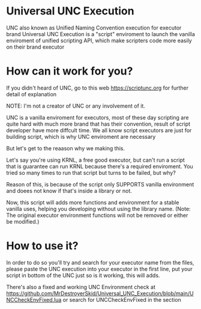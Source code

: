 # Universal UNC Execution
UNC also known as Unified Naming Convention execution for executor brand
Universal UNC Execution is a "script" enviroment to launch the vanilla enviroment of unified scripting API, which make scripters code more easily on their brand executor
# How can it work for you?
If you didn't heard of UNC, go to this web https://scriptunc.org for further detail of explanation

NOTE: I'm not a creator of UNC or any involvement of it.

UNC is a vanilla enviroment for executors, most of these day scripting are quite hard with much more brand that has their convention, result of script developer have more diffcult time. We all know script executors are just for building script, which is why UNC enviroment are necessary

But let's get to the reaason why we making this.

Let's say you're using KRNL, a free good executor, but can't run a script that is guarantee can run KRNL because there's a required enviroment. You tried so many times to run that script but turns to be failed, but why?

Reason of this, is because of the script only SUPPORTS vanilla environment and doees not know if that's inside a library or not.

Now, this script will adds more functions and environment for a stable vanilla uses, helping you developing without using the library name. (Note: The original executor environment functions will not be removed or either be modified.)

# How to use it?

In order to do so you'll try and search for your executor name from the files, please paste the UNC execution into your executor in the first line, put your script in bottom of the UNC just so is it working, this will adds.

There's also a fixed and working UNC Environment check at https://github.com/MrDestroyerSkid/Universal_UNC_Execution/blob/main/UNCCheckEnvFixed.lua or search for UNCCheckEnvFixed in the section
